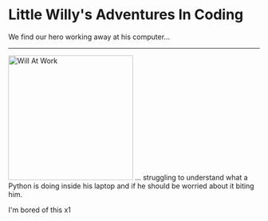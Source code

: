 # Little Willy's Adventures In Coding

We find our hero working away at his computer...

---
<img src="https://i.imgur.com/5SQKnK5.jpg" alt="Will At Work" width="250"/>
... struggling to understand what a Python is doing inside his laptop and if he should be worried about it biting him.

I'm bored of this x1
